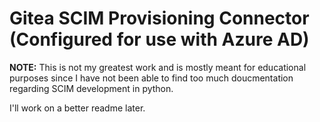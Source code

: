 # Gitea SCIM Provisioning Connector (Configured for use with Azure AD)
**NOTE:** This is not my greatest work and is mostly meant for educational purposes since I have not been able to find too much doucmentation regarding SCIM development in python.

I'll work on a better readme later.